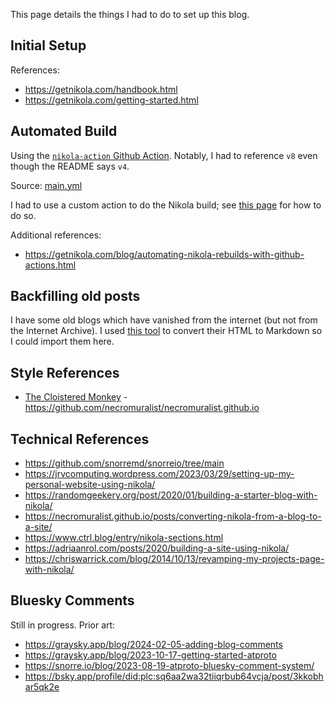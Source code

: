 <!--
.. title: Blog Setup Notes
.. slug: blog-setup-notes
.. date: 2024-07-05 16:30:22 UTC-07:00
.. tags: 
.. category: 
.. link: 
.. description: 
.. type: text
-->

This page details the things I had to do to set up this blog.

## Initial Setup

References:

* <https://getnikola.com/handbook.html>
* <https://getnikola.com/getting-started.html>

## Automated Build

Using the [`nikola-action` Github Action](https://github.com/getnikola/nikola-action). Notably, I had to reference `v8` even though the README says `v4`.

Source: [main.yml](../../.github/workflows/main.yml)

I had to use a custom action to do the Nikola build; see [this page](https://docs.github.com/en/pages/getting-started-with-github-pages/configuring-a-publishing-source-for-your-github-pages-site#publishing-with-a-custom-github-actions-workflow) for how to do so.

Additional references:

* <https://getnikola.com/blog/automating-nikola-rebuilds-with-github-actions.html>

## Backfilling old posts

I have some old blogs which have vanished from the internet (but not from the Internet Archive). I used [this tool](https://www.minifier.org/html-to-markdown) to convert their HTML to Markdown so I could import them here.

## Style References

* [The Cloistered Monkey](https://necromuralist.github.io/) - <https://github.com/necromuralist/necromuralist.github.io>

## Technical References

* <https://github.com/snorremd/snorreio/tree/main>
* <https://jrvcomputing.wordpress.com/2023/03/29/setting-up-my-personal-website-using-nikola/>
* <https://randomgeekery.org/post/2020/01/building-a-starter-blog-with-nikola/>
* <https://necromuralist.github.io/posts/converting-nikola-from-a-blog-to-a-site/>
* <https://www.ctrl.blog/entry/nikola-sections.html>
* <https://adriaanrol.com/posts/2020/building-a-site-using-nikola/>
* <https://chriswarrick.com/blog/2014/10/13/revamping-my-projects-page-with-nikola/>

## Bluesky Comments

Still in progress. Prior art:

* <https://graysky.app/blog/2024-02-05-adding-blog-comments>
* <https://graysky.app/blog/2023-10-17-getting-started-atproto>
* <https://snorre.io/blog/2023-08-19-atproto-bluesky-comment-system/>
* <https://bsky.app/profile/did:plc:sq6aa2wa32tiiqrbub64vcja/post/3kkobhar5qk2e>
